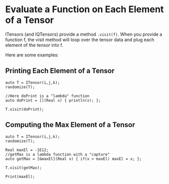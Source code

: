 # Evaluate a Function on Each Element of a Tensor

ITensors (and IQTensors) provide a method `.visit(f)`. When you 
provide a function f, the visit method will loop over 
the tensor data and plug each element of the tensor into f.

Here are some examples:

## Printing Each Element of a Tensor

    auto T = ITensor(i,j,k);
    randomize(T);

    //Here doPrint is a "lambda" function
    auto doPrint = [](Real x) { println(x); };

    T.visit(doPrint);

## Computing the Max Element of a Tensor

    auto T = ITensor(i,j,k);
    randomize(T);

    Real maxEl = -1E12;
    //getMax is a lambda function with a "capture"
    auto getMax = [&maxEl](Real x) { if(x > maxEl) maxEl = x; };

    T.visit(getMax);

    Print(maxEl);
